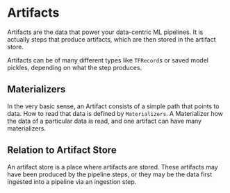 # Artifacts

Artifacts are the data that power your data-centric ML pipelines. It is actually steps that produce artifacts, which are then stored in the artifact store.

Artifacts can be of many different types like `TFRecord`s or saved model pickles, depending on what the step produces.

## Materializers

In the very basic sense, an Artifact consists of a simple path that points to data. How to read that data is defined by `Materializers`. A Materializer how the data of a particular data is read, and one artifact can have many materializers.

## **Relation to Artifact Store**

An artifact store is a place where artifacts are stored. These artifacts may have been produced by the pipeline steps, or they may be the data first ingested into a pipeline via an ingestion step.

